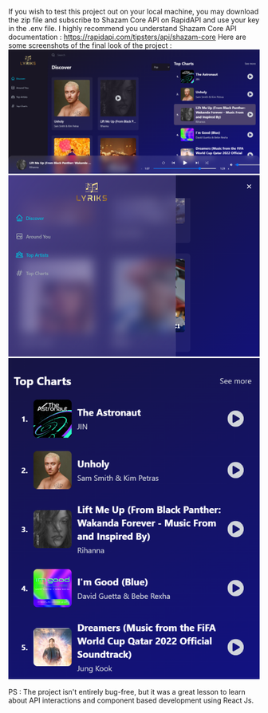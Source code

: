If you wish to test this project out on your local machine, you may download the zip file and subscribe to Shazam Core API on RapidAPI and use your key in the .env file.
I highly recommend you understand Shazam Core API documentation : https://rapidapi.com/tipsters/api/shazam-core
Here are some screenshots of the final look of the project :
![Full Dashboard](./Screenshots/Full%20Dashboard.png)
![Responsive Sidebar](./Screenshots/Small%20Screen%20Sidebar.png)
![Top Charts](./Screenshots/Top%20Charts%20mini.png)

PS : The project isn't entirely bug-free, but it was a great lesson to learn about API interactions and component based development using React Js.
